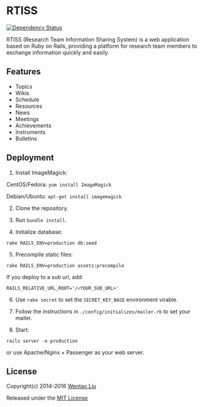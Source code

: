 # RTISS

[![Dependency Status](https://gemnasium.com/wentaoliu/rtiss.svg)](https://gemnasium.com/wentaoliu/rtiss)

RTISS (Research Team Information Sharing System) is a web application based on Ruby on Rails, providing a platform for research team members to exchange information quickly and easily.

## Features

* Topics
* Wikis
* Schedule
* Resources
* News
* Meetings
* Achievements
* Instruments
* Bulletins

## Deployment

1. Install ImageMagick:

  CentOS/Fedora: `yum install ImageMagick`

  Debian/Ubuntu: `apt-get install imagemagick`

2. Clone the repository.

3. Run `bundle install`.

4. Initialize database:

  ```
  rake RAILS_ENV=production db:seed
  ```

5. Precompile static files:

  ```
  rake RAILS_ENV=production assets:precompile
  ```

  If you deploy to a sub url, add:

  ```
  RAILS_RELATIVE_URL_ROOT='/<YOUR_SUB_URL>'
  ```

6. Use `rake secret` to set the `SECRET_KEY_BASE`  environment virable.

7. Follow the instructions in `./config/initializes/mailer.rb` to set your mailer.

8. Start:

  ```
  rails server -e production
  ```

  or use Apache/Nginx + Passenger as your web server.

## License

Copyright(c) 2014-2016 [Wentao Liu](https://github.com/wentaoliu)

Released under the [MIT License](http://www.opensource.org/licenses/MIT)
